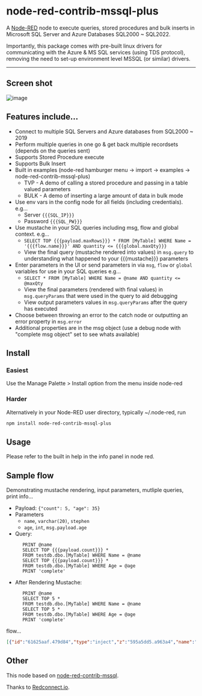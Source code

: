 # node-red-contrib-mssql-plus

A [Node-RED](http://nodered.org) node to execute queries, stored procedures and bulk inserts in Microsoft SQL Server and Azure Databases SQL2000 ~ SQL2022.

Importantly, this package comes with pre-built linux drivers for communicating with the Azure & MS SQL services (using TDS protocol), removing the need to set-up environment level MSSQL (or similar) drivers.

--- 

## Screen shot
![image](https://user-images.githubusercontent.com/44235289/87884584-14287900-ca07-11ea-8825-0030943f3c4a.png)


## Features include...
* Connect to multiple SQL Servers and Azure databases from SQL2000 ~ 2019
* Perform multiple queries in one go & get back multiple recordsets (depends on the queries sent)
* Supports Stored Procedure execute
* Supports Bulk Insert
* Built in examples (node-red hamburger menu → import → examples → node-red-contrib-mssql-plus)
  * TVP - A demo of calling a stored procedure and passing in a table valued parameters
  * BULK - A demo of inserting a large amount of data in bulk mode
* Use env vars in the config node for all fields (including credentials). e.g...
  * Server `{{{SQL_IP}}}`
  * Password `{{{SQL_PW}}}`
* Use mustache in your SQL queries including msg, flow and global context. e.g...
  * `SELECT TOP {{{payload.maxRows}}} * FROM [MyTable] WHERE Name = '{{{flow.name}}}' AND quantity <= {{{global.maxQty}}}`
  * View the final query (mustache rendered into values) in `msg.query` to understanding what happened to your {{{mustache}}} parameters 
* Enter parameters in the UI or send parameters in via `msg`, `flow` or `global` variables for use in your SQL queries e.g...
  * `SELECT * FROM [MyTable] WHERE Name = @name AND quantity <= @maxQty`
  * View the final parameters (rendered with final values) in `msg.queryParams` that were used in the query to aid debugging 
  * View output parameters values in `msg.queryParams` after the query has executed 
* Choose between throwing an error to the catch node or outputting an error property in `msg.error`
* Additional properties are in the msg object (use a debug node with "complete msg object" set to see whats available)

## Install

### Easiest

Use the Manage Palette > Install option from the menu inside node-red

### Harder

Alternatively in your Node-RED user directory, typically ~/.node-red, run

```bash
npm install node-red-contrib-mssql-plus
```

## Usage
Please refer to the built in help in the info panel in node red.

## Sample flow
Demonstrating mustache rendering, input parameters, mutliple queries, print info... 
* Payload: `{"count": 5, "age": 35}`
* Parameters
  * `name`, `varchar(20)`, `stephen`
  * `age`, `int`, `msg.payload.age`
* Query:   
```
      PRINT @name
      SELECT TOP {{{payload.count}}} * 
      FROM testdb.dbo.[MyTable] WHERE Name = @name
      SELECT TOP {{{payload.count}}} * 
      FROM testdb.dbo.[MyTable] WHERE Age = @age
      PRINT 'complete'
```
* After Rendering Mustache: 
```
      PRINT @name
      SELECT TOP 5 * 
      FROM testdb.dbo.[MyTable] WHERE Name = @name
      SELECT TOP 5 * 
      FROM testdb.dbo.[MyTable] WHERE Age = @age
      PRINT 'complete'
```

flow...
``` json
[{"id":"61625aaf.479d84","type":"inject","z":"595a5dd5.a963a4","name":"{\"count\": 5, \"age\": 35}","topic":"","payload":"{\"count\": 5, \"age\": 35}","payloadType":"json","repeat":"","crontab":"","once":false,"onceDelay":0.1,"x":220,"y":320,"wires":[["6e09980a.127878"]]},{"id":"6e09980a.127878","type":"MSSQL","z":"595a5dd5.a963a4","mssqlCN":"a51e405c.10f64","name":"","outField":"payload","returnType":"1","throwErrors":"0","query":"PRINT @name\n\nSELECT TOP {{{payload.count}}} * \nFROM testdb.dbo.[MyTable] WHERE Name = @name\n\nSELECT TOP {{{payload.count}}} * \nFROM testdb.dbo.[MyTable] WHERE Age = @age\n\nPRINT 'complete'","modeOpt":"","modeOptType":"query","queryOpt":"","queryOptType":"editor","paramsOpt":"","paramsOptType":"editor","params":[{"output":false,"name":"name","type":"VarChar(20)","valueType":"str","value":"stephen"},{"output":false,"name":"age","type":"int","valueType":"msg","value":"payload.age"}],"x":260,"y":380,"wires":[["babb6d0.5ae7e9"]]},{"id":"babb6d0.5ae7e9","type":"debug","z":"595a5dd5.a963a4","name":"","active":true,"tosidebar":true,"console":false,"tostatus":false,"complete":"true","targetType":"full","x":270,"y":440,"wires":[]},{"id":"a51e405c.10f64","type":"MSSQL-CN","z":"","tdsVersion":"7_4","name":"My SQL Server","server":"192.168.1.38","port":"1433","encyption":false,"database":"testdb","useUTC":false,"connectTimeout":"15000","requestTimeout":"15000","cancelTimeout":"5000","pool":"5","parseJSON":false}]
```

## Other

This node based on [node-red-contrib-mssql](https://github.com/redconnect-io/node-red-contrib-mssql).

Thanks to [Redconnect.io](http://www.redconnect.io).
